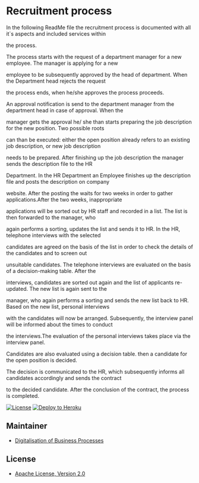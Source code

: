 

# Recruitment process

In the following ReadMe file the recruitment process is documented with all it`s aspects and included services within 

the process.

The process starts with the request of a department manager for a new employee. The manager is applying for a new 

employee to be subsequently approved by the head of department. When the Department head rejects the request 

the process ends, when he/she approves the process proceeds. 

An approval notification is send to the department manager from the department head in case of approval. When the 

manager gets the approval he/ she than starts preparing the job description for the new position. Two possible roots 

can than be executed: either the open position already refers to an existing job description, or new job description 

needs to be prepared. After finishing up the job description the manager sends the description file to the HR 

Department. In the HR Department an Employee finishes up the description file and posts the description on company 

website. After the posting the waits for two weeks in order to gather applications.After the two weeks, inappropriate 

applications will be sorted out by HR staff and recorded in a list. The list is then forwarded to the manager, who 

again performs a sorting, updates the list and sends it to HR. In the HR, telephone interviews with the selected 

candidates are agreed on the basis of the list in order to check the details of the candidates and to screen out 

unsuitable candidates. The telephone interviews are evaluated on the basis of a decision-making table. After the 

interviews, candidates are sorted out again and the list of applicants re-updated. The new list is again sent to the 

manager, who again performs a sorting and sends the new list back to HR. Based on the new list, personal interviews 

with the candidates will now be arranged. Subsequently, the interview panel will be informed about the times to conduct 

the interviews.The evaluation of the personal interviews takes place via the interview panel.

Candidates are also evaluated using a decision table. then a candidate for the open position is decided.

The decision is communicated to the HR, which subsequently informs all candidates accordingly and sends the contract 

to the decided candidate. After the conclusion of the contract, the process is completed.



[![License](http://img.shields.io/:license-apache-blue.svg)](http://www.apache.org/licenses/LICENSE-2.0.html)
[![Deploy to Heroku](https://img.shields.io/badge/deploy%20to-Heroku-6762a6.svg?longCache=true)](https://heroku.com/deploy)

## Maintainer
- [Digitalisation of Business Processes](https://github.com/digibp)

## License

- [Apache License, Version 2.0](https://github.com/DigiBP/digibp-archetype-camunda-boot/blob/master/LICENSE)


